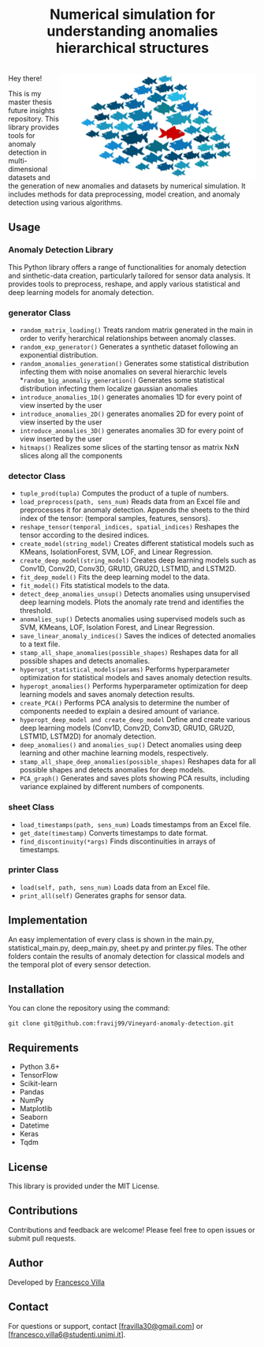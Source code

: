 

<h1 align="center"> Numerical simulation for understanding anomalies hierarchical structures </h1> <br>

<img align="right" src="https://raw.githubusercontent.com/fravij99/Tensorial_decomposition_for_anomaly_detetction/master/images/anomalies_fish.png" width=400>
Hey there! 

This is my master thesis future insights repository. 
This library provides tools for anomaly detection in multi-dimensional datasets and the generation of new anomalies and datasets by numerical simulation. It includes methods for data preprocessing, model creation, and anomaly detection using various algorithms.

## Usage
### Anomaly Detection Library
This Python library offers a range of functionalities for anomaly detection and sinthetic-data creation, particularly tailored for sensor data analysis. It provides tools to preprocess, reshape, and apply various statistical and deep learning models for anomaly detection.

### generator Class
* `random_matrix_loading()`
Treats random matrix generated in the main in order to verify herarchical relationships between anomaly classes.
* `random_exp_generator()`
Generates a synthetic dataset following an exponential distribution.
* `random_anomalies_generation()`
Generates some statistical distribution infecting them with noise anomalies on several hierarchic levels
*`random_big_anomaliy_generation()`
Generates some statistical distribution infecting them localize gaussian anomalies
* `introduce_anomalies_1D()`
generates anomalies 1D for every point of view inserted by the user
* `introduce_anomalies_2D()`
generates anomalies 2D for every point of view inserted by the user
* `introduce_anomalies_3D()`
generates anomalies 3D for every point of view inserted by the user
* `hitmaps()`
Realizes some slices of the starting tensor as matrix NxN slices along all the components


### detector Class
* `tuple_prod(tupla)`
Computes the product of a tuple of numbers.
* `load_preprocess(path, sens_num)`
Reads data from an Excel file and preprocesses it for anomaly detection.
Appends the sheets to the third index of the tensor: (temporal samples, features, sensors).
* `reshape_tensor(temporal_indices, spatial_indices)`
Reshapes the tensor according to the desired indices.
* `create_model(string_model)`
Creates different statistical models such as KMeans, IsolationForest, SVM, LOF, and Linear Regression.
* `create_deep_model(string_model)`
Creates deep learning models such as Conv1D, Conv2D, Conv3D, GRU1D, GRU2D, LSTM1D, and LSTM2D.
* `fit_deep_model()`
Fits the deep learning model to the data.
* `fit_model()`
Fits statistical models to the data.
* `detect_deep_anomalies_unsup()`
Detects anomalies using unsupervised deep learning models.
Plots the anomaly rate trend and identifies the threshold.
* `anomalies_sup()`
Detects anomalies using supervised models such as SVM, KMeans, LOF, Isolation Forest, and Linear Regression.
* `save_linear_anomaly_indices()`
Saves the indices of detected anomalies to a text file.
* `stamp_all_shape_anomalies(possible_shapes)`
Reshapes data for all possible shapes and detects anomalies.
* `hyperopt_statistical_models(params)`
Performs hyperparameter optimization for statistical models and saves anomaly detection results.
* `hyperopt_anomalies()`
Performs hyperparameter optimization for deep learning models and saves anomaly detection results.
* `create_PCA()`
Performs PCA analysis to determine the number of components needed to explain a desired amount of variance.
* `hyperopt_deep_model and create_deep_model`
Define and create various deep learning models (Conv1D, Conv2D, Conv3D, GRU1D, GRU2D, LSTM1D, LSTM2D) for anomaly detection.
* `deep_anomalies()` and `anomalies_sup()`
Detect anomalies using deep learning and other machine learning models, respectively.
* `stamp_all_shape_deep_anomalies(possible_shapes)`
Reshapes data for all possible shapes and detects anomalies for deep models.
* `PCA_graph()`
Generates and saves plots showing PCA results, including variance explained by different numbers of components.

### sheet Class
* `load_timestamps(path, sens_num)`
Loads timestamps from an Excel file.
* `get_date(timestamp)`
Converts timestamps to date format.
* `find_discontinuity(*args)`
Finds discontinuities in arrays of timestamps.


### printer Class
* `load(self, path, sens_num)`
Loads data from an Excel file.
* `print_all(self)`
Generates graphs for sensor data.


## Implementation
An easy implementation of every class is shown in the main.py, statistical_main.py, deep_main.py, sheet.py and printer.py files. The other folders contain the results of anomaly detection for classical models and the temporal plot of every sensor detection. 

## Installation
You can clone the repository using the command:

```
git clone git@github.com:fravij99/Vineyard-anomaly-detection.git
```

## Requirements
* Python 3.6+
* TensorFlow
* Scikit-learn
* Pandas
* NumPy
* Matplotlib
* Seaborn
* Datetime
* Keras
* Tqdm

## License
This library is provided under the MIT License.

## Contributions
Contributions and feedback are welcome! Please feel free to open issues or submit pull requests.

## Author
Developed by [Francesco Villa][fravi]

## Contact
For questions or support, contact [fravilla30@gmail.com] or [francesco.villa6@studenti.unimi.it].

[fravi]: https://github.com/fravij99
